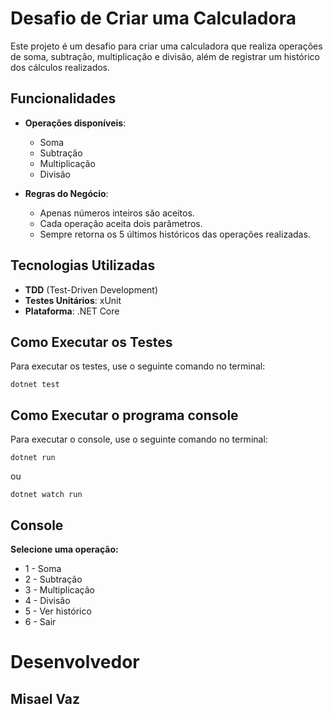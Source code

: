 

# Desafio de Criar uma Calculadora

Este projeto é um desafio para criar uma calculadora que realiza operações de soma, subtração, multiplicação e divisão, além de registrar um histórico dos cálculos realizados.

## Funcionalidades

- **Operações disponíveis**:
  - Soma
  - Subtração
  - Multiplicação
  - Divisão

- **Regras do Negócio**:
  - Apenas números inteiros são aceitos.
  - Cada operação aceita dois parâmetros.
  - Sempre retorna os 5 últimos históricos das operações realizadas.

## Tecnologias Utilizadas

- **TDD** (Test-Driven Development)
- **Testes Unitários**: xUnit
- **Plataforma**: .NET Core

## Como Executar os Testes

Para executar os testes, use o seguinte comando no terminal:

```
dotnet test

```

## Como Executar o programa console

Para executar o console, use o seguinte comando no terminal:

```
dotnet run

```
ou 

```
dotnet watch run

```

## Console 
**Selecione uma operação:**
- 1 - Soma
- 2 - Subtração
- 3 - Multiplicação
- 4 - Divisão
- 5 - Ver histórico
- 6 - Sair

# Desenvolvedor 

## Misael Vaz